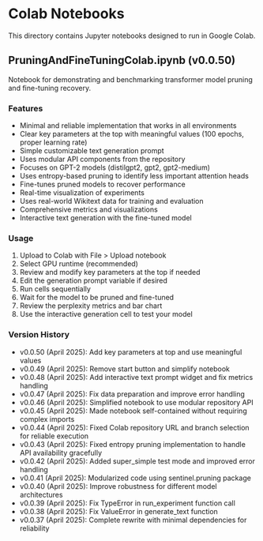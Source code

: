 # Colab Notebooks

This directory contains Jupyter notebooks designed to run in Google Colab.

## PruningAndFineTuningColab.ipynb (v0.0.50)

Notebook for demonstrating and benchmarking transformer model pruning and fine-tuning recovery.

### Features
- Minimal and reliable implementation that works in all environments
- Clear key parameters at the top with meaningful values (100 epochs, proper learning rate)
- Simple customizable text generation prompt
- Uses modular API components from the repository
- Focuses on GPT-2 models (distilgpt2, gpt2, gpt2-medium)
- Uses entropy-based pruning to identify less important attention heads
- Fine-tunes pruned models to recover performance
- Real-time visualization of experiments
- Uses real-world Wikitext data for training and evaluation
- Comprehensive metrics and visualizations
- Interactive text generation with the fine-tuned model

### Usage
1. Upload to Colab with File > Upload notebook
2. Select GPU runtime (recommended)
3. Review and modify key parameters at the top if needed
4. Edit the generation prompt variable if desired
5. Run cells sequentially 
6. Wait for the model to be pruned and fine-tuned
7. Review the perplexity metrics and bar chart
8. Use the interactive generation cell to test your model

### Version History
- v0.0.50 (April 2025): Add key parameters at top and use meaningful values
- v0.0.49 (April 2025): Remove start button and simplify notebook
- v0.0.48 (April 2025): Add interactive text prompt widget and fix metrics handling
- v0.0.47 (April 2025): Fix data preparation and improve error handling
- v0.0.46 (April 2025): Simplified notebook to use modular repository API
- v0.0.45 (April 2025): Made notebook self-contained without requiring complex imports
- v0.0.44 (April 2025): Fixed Colab repository URL and branch selection for reliable execution
- v0.0.43 (April 2025): Fixed entropy pruning implementation to handle API availability gracefully
- v0.0.42 (April 2025): Added super_simple test mode and improved error handling
- v0.0.41 (April 2025): Modularized code using sentinel.pruning package
- v0.0.40 (April 2025): Improve robustness for different model architectures
- v0.0.39 (April 2025): Fix TypeError in run_experiment function call
- v0.0.38 (April 2025): Fix ValueError in generate_text function
- v0.0.37 (April 2025): Complete rewrite with minimal dependencies for reliability